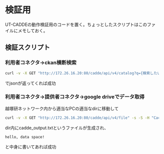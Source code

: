 # 検証用
UT-CADDEの動作検証用のコードを置く。ちょっとしたスクリプトはこのファイルにメモしておく。

## 検証スクリプト
### 利用者コネクタ→ckan横断検索
```sh
curl -v -X GET "http://172.26.16.20:80/cadde/api/v4/catalog?q={検索したい文字列}" -s -S -H "Cache-Control: no-cache" -H "x-cadde-search: meta"
```
でjsonが返ってくれば成功

### 利用者コネクタ→提供者コネクタ→google driveでデータ取得
越塚研ネットワーク内から適当なPCの適当なdirに移動して
```sh
curl -v -X GET "http://172.26.16.20:80/cadde/api/v4/file" -s -S -H "Cache-Control: no-cache" -H "x-cadde-resource-url: https://drive.google.com/uc?export=download&id=17fJYOFpEkfTDaAFS96e1_X9JNubsl3t2" -H "x-cadde-resource-api-type: file/http" -H "x-cadde-provider: test_provider_id" -o cadde_output.txt
```
dir内にcadde_output.txtというファイルが生成され、
```
hello, data space!
```
と中身に書いてあれば成功